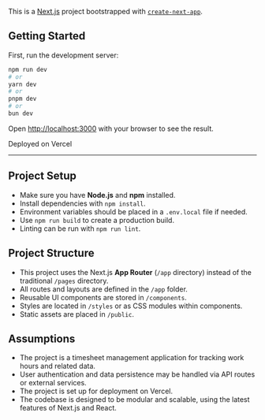 This is a [Next.js](https://nextjs.org) project bootstrapped with [`create-next-app`](https://nextjs.org/docs/app/api-reference/cli/create-next-app).

## Getting Started

First, run the development server:

```bash
npm run dev
# or
yarn dev
# or
pnpm dev
# or
bun dev
```

Open [http://localhost:3000](http://localhost:3000) with your browser to see the result.

Deployed on Vercel

---

## Project Setup

- Make sure you have **Node.js** and **npm** installed.
- Install dependencies with `npm install`.
- Environment variables should be placed in a `.env.local` file if needed.
- Use `npm run build` to create a production build.
- Linting can be run with `npm run lint`.

## Project Structure

- This project uses the Next.js **App Router** (`/app` directory) instead of the traditional `/pages` directory.
- All routes and layouts are defined in the `/app` folder.
- Reusable UI components are stored in `/components`.
- Styles are located in `/styles` or as CSS modules within components.
- Static assets are placed in `/public`.

## Assumptions

- The project is a timesheet management application for tracking work hours and related data.
- User authentication and data persistence may be handled via API routes or external services.
- The project is set up for deployment on Vercel.
- The codebase is designed to be modular and scalable, using the latest features of Next.js and React.